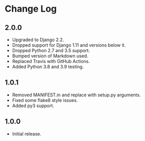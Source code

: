 Change Log
==========

2.0.0
-----

* Upgraded to Django 2.2.
* Dropped support for Django 1.11 and versions below it.
* Dropped Python 2.7 and 3.5 support.
* Bumped version of Markdown used.
* Replaced Travis with GitHub Actions.
* Added Python 3.8 and 3.9 testing.


1.0.1
-----

* Removed MANIFEST.in and replace with setup.py arguments.
* Fixed some flake8 style issues.
* Added py3 support.


1.0.0
-----

* Initial release.
